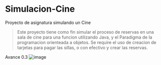 # Simulacion-Cine
Proyecto de asignatura simulando un Cine

> Este proyecto tiene como fin simular el proceso de reservas en una sala de cine para una funcion utilizando Java, y el Paradigma de la programacion orienteada a objetos. Se require el uso de creacion de tarjetas para pagar las sillas, o con efectivo y crear las reservas.

Avance 0.3
![image](https://github.com/liandd/Simulacion-Cine/assets/114973749/85fd510e-db0c-45f0-a124-9e7944db9f84)

